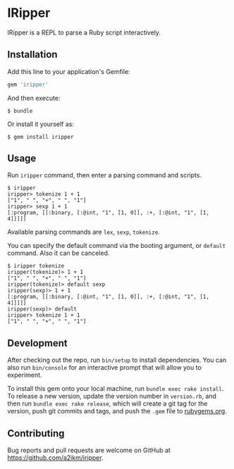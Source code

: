 # IRipper

IRipper is a REPL to parse a Ruby script interactively.

## Installation

Add this line to your application's Gemfile:

```ruby
gem 'iripper'
```

And then execute:

    $ bundle

Or install it yourself as:

    $ gem install iripper

## Usage

Run `iripper` command, then enter a parsing command and scripts.

```
$ iripper
iripper> tokenize 1 + 1
["1", " ", "+", " ", "1"]
iripper> sexp 1 + 1
[:program, [[:binary, [:@int, "1", [1, 0]], :+, [:@int, "1", [1, 4]]]]]
```

Available parsing commands are `lex`, `sexp`, `tokenize`.

You can specify the default command via the booting argument, or `default` command. Also it can be canceled.

```
$ iripper tokenize
iripper(tokenize)> 1 + 1
["1", " ", "+", " ", "1"]
iripper(tokenize)> default sexp
iripper(sexp)> 1 + 1
[:program, [[:binary, [:@int, "1", [1, 0]], :+, [:@int, "1", [1, 4]]]]]
iripper(sexp)> default
iripper> tokenize 1 + 1
["1", " ", "+", " ", "1"]
```

## Development

After checking out the repo, run `bin/setup` to install dependencies. You can also run `bin/console` for an interactive prompt that will allow you to experiment.

To install this gem onto your local machine, run `bundle exec rake install`. To release a new version, update the version number in `version.rb`, and then run `bundle exec rake release`, which will create a git tag for the version, push git commits and tags, and push the `.gem` file to [rubygems.org](https://rubygems.org).

## Contributing

Bug reports and pull requests are welcome on GitHub at https://github.com/a2ikm/iripper.
